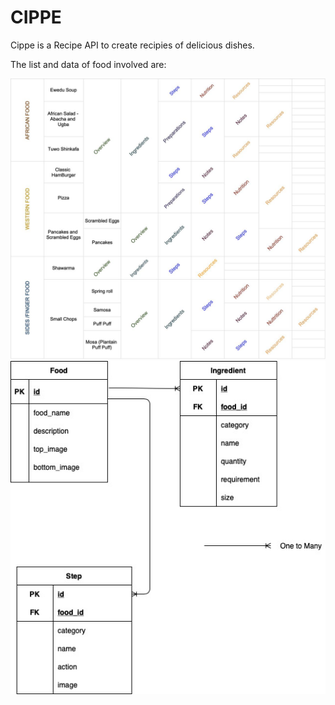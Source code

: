 # CIPPE
Cippe is a Recipe API to create recipies of delicious dishes.

The list and data of food involved are:

![excel_sheet](pictures/screenshot.jpeg)
![database_design](pictures/Database_Deisgn.jpg)

